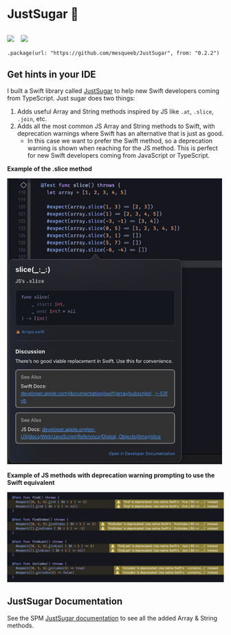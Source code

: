 # JustSugar 🍰

<p style="display: flex; gap: 1rem; margin-top: 2rem;">
  <a src="https://swiftpackageindex.com/mesqueeb/JustSugar"><img src="https://img.shields.io/endpoint?url=https%3A%2F%2Fswiftpackageindex.com%2Fapi%2Fpackages%2Fmesqueeb%2FJustSugar%2Fbadge%3Ftype%3Dswift-versions" /></a>
  <a src="https://swiftpackageindex.com/mesqueeb/JustSugar"><img src="https://img.shields.io/endpoint?url=https%3A%2F%2Fswiftpackageindex.com%2Fapi%2Fpackages%2Fmesqueeb%2FJustSugar%2Fbadge%3Ftype%3Dplatforms" /></a>
</p>

```
.package(url: "https://github.com/mesqueeb/JustSugar", from: "0.2.2")
```

## Get hints in your IDE

I built a Swift library called [JustSugar](https://swiftpackageindex.com/mesqueeb/justsugar) to help new Swift developers coming from TypeScript. Just sugar does two things:

1. Adds useful Array and String methods inspired by JS like `.at`, `.slice`, `.join`, etc.
2. Adds all the most common JS Array and String methods to Swift, with deprecation warnings where Swift has an alternative that is just as good.
    - In this case we want to prefer the Swift method, so a deprecation warning is shown when reaching for the JS method. This is perfect for new Swift developers coming from JavaScript or TypeScript.

**Example of the .slice method**

<img width="500" alt="example of the slice method" src="https://github.com/mesqueeb/JustSugar/raw/main/docs/public/eg-shorthands.png" />

**Example of JS methods with deprecation warning prompting to use the Swift equivalent**

<img width="800" alt="example of JS methods with deprecation warning" src="https://github.com/mesqueeb/JustSugar/raw/main/docs/public/eg-deprecations.png" />

## JustSugar Documentation

See the SPM [JustSugar documentation](https://swiftpackageindex.com/mesqueeb/justsugar/documentation/justsugar/swift) to see all the added Array & String methods.
